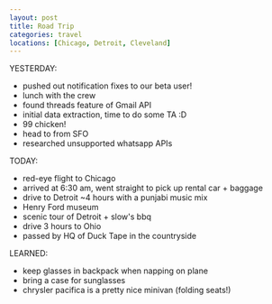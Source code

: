 ```yaml
---
layout: post
title: Road Trip
categories: travel
locations: [Chicago, Detroit, Cleveland]
---
```


YESTERDAY:
* pushed out notification fixes to our beta user!
* lunch with the crew
* found threads feature of Gmail API
* initial data extraction, time to do some TA :D
* 99 chicken!
* head to from SFO
* researched unsupported whatsapp APIs

TODAY:
* red-eye flight to Chicago
* arrived at 6:30 am, went straight to pick up rental car + baggage
* drive to Detroit ~4 hours with a punjabi music mix
* Henry Ford museum
* scenic tour of Detroit + slow's bbq
* drive 3 hours to Ohio
* passed by HQ of Duck Tape in the countryside

LEARNED:
* keep glasses in backpack when napping on plane
* bring a case for sunglasses
* chrysler pacifica is a pretty nice minivan (folding seats!)
